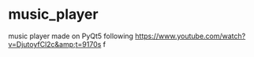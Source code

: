 # music_player
music player made on PyQt5 following https://www.youtube.com/watch?v=DjutoyfCl2c&amp;t=9170s
f